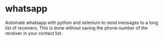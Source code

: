 # whatsapp
Automate whatsapp with python and selenium to send messages to a long list of receivers. This is done without saving the phone number of the receiver in your contact list. 
